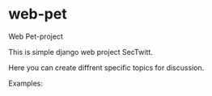 # web-pet
Web Pet-project

This is simple django web project SecTwitt.

Here you can create diffrent specific topics for discussion.

Examples:

